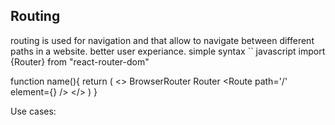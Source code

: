 ## Routing

routing is used for navigation and that allow to navigate between different paths in a website.
better user experiance.
simple syntax 
`` javascript 
import {Router} from "react-router-dom"

function  name(){
    return (
        <>
            BrowserRouter
                Router
                    <Route path='/' element={<sidebar/>} />
        </>
)
}

Use cases:

